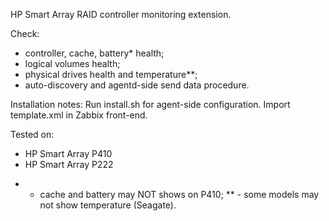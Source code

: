 HP Smart Array RAID controller monitoring extension.

Check:
- controller, cache, battery* health;
- logical volumes health;
- physical drives health and temperature**;
- auto-discovery and agentd-side send data procedure.

Installation notes:
Run install.sh for agent-side configuration.
Import template.xml in Zabbix front-end.

Tested on:
- HP Smart Array P410
- HP Smart Array P222

* - cache and battery may NOT shows on P410;
** - some models may not show temperature (Seagate).
